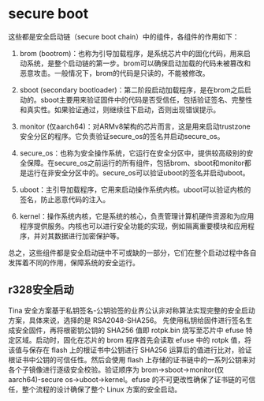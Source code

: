 # secure boot
这些都是安全启动链（secure boot chain）中的组件，各组件的作用如下：

1. brom (bootrom)：也称为引导加载程序，是系统芯片中的固化代码，用来启动系统，是整个启动链的第一步。brom可以确保启动加载的代码未被篡改和恶意攻击。一般情况下，brom的代码是只读的，不能被修改。

2. sboot (secondary bootloader)：第二阶段启动加载程序，是在brom之后启动的。sboot主要用来验证固件中的代码是否受信任，包括验证签名、完整性和真实性。如果验证通过，则继续往下启动，否则出现错误提示。

3. monitor (仅aarch64)：对ARMv8架构的芯片而言，这是用来启动trustzone安全分区的程序。它负责验证secure_os的签名并启动secure_os。

4. secure_os：也称为安全操作系统，它运行在安全分区中，提供较高级别的安全保障。在secure_os之前运行的所有组件，包括brom、sboot和monitor都是运行在非安全分区中的。secure_os可以验证uboot的签名并启动uboot。

5. uboot：主引导加载程序，它用来启动操作系统内核。uboot可以验证内核的签名，防止恶意代码的注入。

6. kernel：操作系统内核，它是系统的核心，负责管理计算机硬件资源和为应用程序提供服务。内核也可以进行安全功能的实现，例如隔离重要模块和应用程序，并对其数据进行加密保护等。

总之，这些组件都是安全启动链中不可或缺的一部分，它们在整个启动过程中各自发挥着不同的作用，保障系统的安全运行。

## r328安全启动
Tina 安全方案基于私钥签名-公钥验签的业界公认非对称算法实现完整的安全启动方案，具体来说，选择的是 RSA2048-SHA256。
先使用私钥给固件进行签名生成安全固件，再将根密钥公钥的 SHA256 值即 rotpk.bin 烧写至芯片中 efuse 特定区域。启动时，固化在芯片的 brom 程序首先会读取 efuse 中的 rotpk 值，将该值与保存在 flash 上的根证书中公钥进行 SHA256 运算后的值进行比对，验证根证书中公钥的可信任性。然后会使用 flash 上存储的证书链中的一系列公钥来对各个子镜像进行逐级安全校验。验证顺序为 brom->sboot->monitor(仅 aarch64)-secure os->uboot->kernel。efuse 的不可更改性确保了证书链的可信任，整个流程的设计确保了整个 Linux 方案的安全启动。